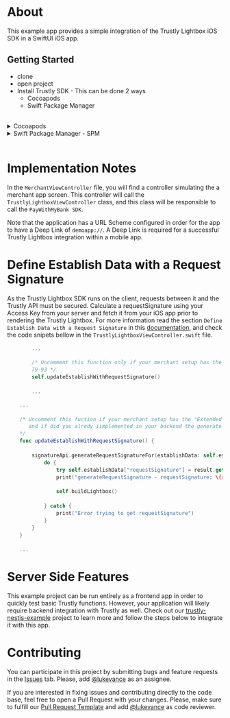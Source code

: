 # About

This example app provides a simple integration of the Trustly Lightbox iOS SDK in a SwiftUI iOS app.

## Getting Started

- clone
- open project
- Install Trustly SDK - This can be done 2 ways
  - Cocoapods
  - Swift Package Manager

<br />

<details>
<summary>Cocoapods</summary>
<br />

TrustlySDK is available through [CocoaPods](https://cocoapods.org). To install
it, simply add the following line to your Podfile:

```ruby
pod 'TrustlySDK'
```

In order to develop or test against an unreleased version of this SDK it is possible to install the pod from a branch of this repo:

```ruby
pod 'TrustlySDK', :git => 'https://github.com/TrustlyInc/trustly-ios.git', :branch => '<BRANCH_NAME>'
```

</details>

<details>
<summary>Swift Package Manager - SPM</summary>
<br />

TrustlySDK is available through [Swift Package Manager](https://www.swift.org/package-manager/). To install it from Xcode simply click on File -> Add packages -> Search or Enter Package URL, paste the github url about this package `https://github.com/TrustlyInc/trustly-ios.git`:

![Add package url](resources/swift_package_manager.png)

For production choose the `main` branch, but in order to develop or test against an unreleased version of this SDK choose the branch listed in the [release version table](#versions).

</details>
<br />

# Implementation Notes

In the `MerchantViewController` file, you will find a controller simulating the a merchant app screen. This controller will call the `TrustlyLightboxViewController` class, and this class will be responsible to call the `PayWithMyBank SDK`.

Note that the application has a URL Scheme configured in order for the app to have a Deep Link of `demoapp://`. A Deep Link is required for a successful Trustly Lightbox integration within a mobile app.

# Define Establish Data with a Request Signature

As the Trustly Lightbox SDK runs on the client, requests between it and the Trustly API must be secured. Calculate a requestSignature using your Access Key from your server and fetch it from your iOS app prior to rendering the Trustly Lightbox. For more information read the section `Define Establish Data with a Request Signature` in this [documentation](https://amer.developers.trustly.com/payments/docs/ios-quickstart#define-establish-data-with-a-request-signature), and check the code snipets bellow in the `TrustlyLightboxViewController.swift` file.

```swift
        ...

        /* Uncomment this function only if your merchant setup has the "Extended Security" enable in Admin console, and uncomment the code between the lines
        79-93 */
        self.updateEstablishWithRequestSignature()

        ...
```

```swift
    ...

    /* Uncomment this fuction if your merchant setup has the "Extended Security" enable in Admin console,
       and if did you alredy iimplemented in your backend the generate Request Signature endpoint.
    */
    func updateEstablishWithRequestSignature() {

        signatureApi.generateRequestSignatureFor(establishData: self.establishData) { (result) in
            do {
                try self.establishData["requestSignature"] = result.get()
                print("generateRequestSignature - requestSignature: \(self.establishData["requestSignature"])")

                self.buildLightbox()

            } catch {
                print("Error trying to get requestSignature")
            }
        }
    }

    ...
```

# Server Side Features

This example project can be run entirely as a frontend app in order to quickly test basic Trustly functions. However, your application will likely require backend integration with Trustly as well. Check out our [trustly-nestjs-example](https://github.com/TrustlyInc/trustly-nestjs-example) project to learn more and follow the steps below to integrate it with this app.

# Contributing

You can participate in this project by submitting bugs and feature requests in the [Issues](https://github.com/TrustlyInc/trustly-ios-example/issues) tab. Please, add [@lukevance](https://github.com/lukevance) as an assignee.

If you are interested in fixing issues and contributing directly to the code base, feel free to open a Pull Request with your changes. Please, make sure to fulfill our [Pull Request Template](https://github.com/TrustlyInc/trustly-ios-example/blob/main/.github/pull_request_template.md) and add [@lukevance](https://github.com/lukevance) as code reviewer.
